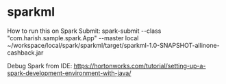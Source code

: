 # sparkml

How to run this on Spark Submit:
spark-submit --class "com.harish.sample.spark.App" --master local ~/workspace/local/spark/sparkml/target/sparkml-1.0-SNAPSHOT-allinone-cashback.jar

Debug Spark from IDE:
https://hortonworks.com/tutorial/setting-up-a-spark-development-environment-with-java/
